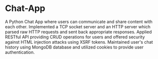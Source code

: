 # Chat-App
A Python Chat App where users can communicate and share content with each other. Implemented a TCP socket server and an HTTP server which parsed raw HTTP requests and sent back appropriate responses. Applied RESTful API providing CRUD operations for users and offered security against HTML injection attacks using XSRF tokens. Maintained user's chat history using MongoDB database and utilized cookies to provide user authentication.
